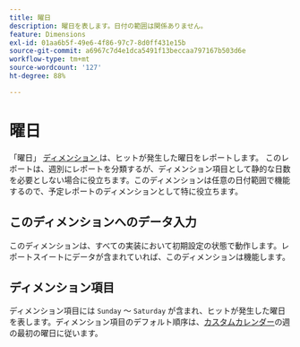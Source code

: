 ```yaml
---
title: 曜日
description: 曜日を表します。日付の範囲は関係ありません。
feature: Dimensions
exl-id: 01aa6b5f-49e6-4f86-97c7-8d0ff431e15b
source-git-commit: a6967c7d4e1dca5491f13beccaa797167b503d6e
workflow-type: tm+mt
source-wordcount: '127'
ht-degree: 88%

---
```


# 曜日

「曜日」 [ ディメンション ](overview.md) は、ヒットが発生した曜日をレポートします。 このレポートは、週別にレポートを分類するが、ディメンション項目として静的な日数を必要としない場合に役立ちます。このディメンションは任意の日付範囲で機能するので、予定レポートのディメンションとして特に役立ちます。

## このディメンションへのデータ入力

このディメンションは、すべての実装において初期設定の状態で動作します。レポートスイートにデータが含まれていれば、このディメンションは機能します。

## ディメンション項目

ディメンション項目には `Sunday` ～ `Saturday` が含まれ、ヒットが発生した曜日を表します。ディメンション項目のデフォルト順序は、[カスタムカレンダー](/help/admin/tools/manage-rs/edit-settings/general/custom-calendar.md)の週の最初の曜日に従います。
